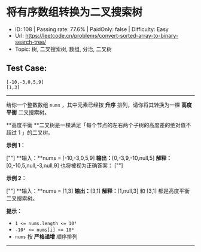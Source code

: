 # 将有序数组转换为二叉搜索树                                                  

* ID: 108     | Passing rate: 77.6% | PaidOnly: false  | Difficulty: Easy 
* Url: https://leetcode.cn/problems/convert-sorted-array-to-binary-search-tree/ 
* Topic: 树, 二叉搜索树, 数组, 分治, 二叉树 

## Test Case:

```
[-10,-3,0,5,9]
[1,3]
```

---

给你一个整数数组 `nums` ，其中元素已经按 **升序** 排列，请你将其转换为一棵
**高度平衡** 二叉搜索树。

**高度平衡 **二叉树是一棵满足「每个节点的左右两个子树的高度差的绝对值不超过 1
」的二叉树。


**示例 1：**

[\"\"]
**输入：**nums = [-10,-3,0,5,9]
**输出：**[0,-3,9,-10,null,5]
**解释：**[0,-10,5,null,-3,null,9] 也将被视为正确答案：
[\"\"]

**示例 2：**

[\"\"]
**输入：**nums = [1,3]
**输出：**[3,1]
**解释：**[1,null,3] 和 [3,1] 都是高度平衡二叉搜索树。


**提示：**

* `1 <= nums.length <= 10⁴`
* `-10⁴ <= nums[i] <= 10⁴`
* `nums` 按 **严格递增** 顺序排列

---